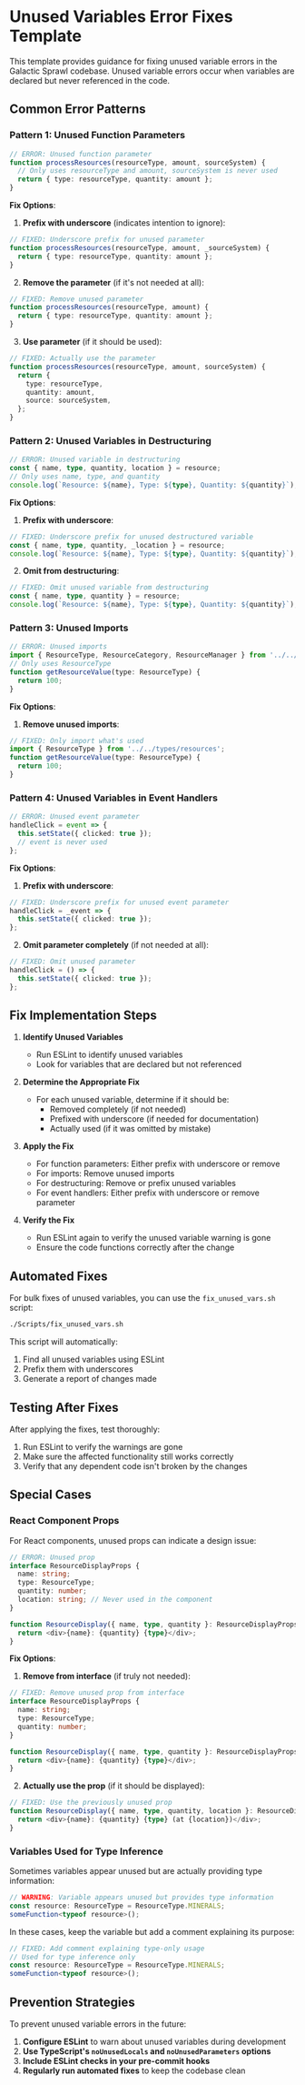 # Unused Variables Error Fixes Template

This template provides guidance for fixing unused variable errors in the Galactic Sprawl codebase. Unused variable errors occur when variables are declared but never referenced in the code.

## Common Error Patterns

### Pattern 1: Unused Function Parameters

```typescript
// ERROR: Unused function parameter
function processResources(resourceType, amount, sourceSystem) {
  // Only uses resourceType and amount, sourceSystem is never used
  return { type: resourceType, quantity: amount };
}
```

**Fix Options**:

1. **Prefix with underscore** (indicates intention to ignore):

```typescript
// FIXED: Underscore prefix for unused parameter
function processResources(resourceType, amount, _sourceSystem) {
  return { type: resourceType, quantity: amount };
}
```

2. **Remove the parameter** (if it's not needed at all):

```typescript
// FIXED: Remove unused parameter
function processResources(resourceType, amount) {
  return { type: resourceType, quantity: amount };
}
```

3. **Use parameter** (if it should be used):

```typescript
// FIXED: Actually use the parameter
function processResources(resourceType, amount, sourceSystem) {
  return {
    type: resourceType,
    quantity: amount,
    source: sourceSystem,
  };
}
```

### Pattern 2: Unused Variables in Destructuring

```typescript
// ERROR: Unused variable in destructuring
const { name, type, quantity, location } = resource;
// Only uses name, type, and quantity
console.log(`Resource: ${name}, Type: ${type}, Quantity: ${quantity}`);
```

**Fix Options**:

1. **Prefix with underscore**:

```typescript
// FIXED: Underscore prefix for unused destructured variable
const { name, type, quantity, _location } = resource;
console.log(`Resource: ${name}, Type: ${type}, Quantity: ${quantity}`);
```

2. **Omit from destructuring**:

```typescript
// FIXED: Omit unused variable from destructuring
const { name, type, quantity } = resource;
console.log(`Resource: ${name}, Type: ${type}, Quantity: ${quantity}`);
```

### Pattern 3: Unused Imports

```typescript
// ERROR: Unused imports
import { ResourceType, ResourceCategory, ResourceManager } from '../../types/resources';
// Only uses ResourceType
function getResourceValue(type: ResourceType) {
  return 100;
}
```

**Fix Options**:

1. **Remove unused imports**:

```typescript
// FIXED: Only import what's used
import { ResourceType } from '../../types/resources';
function getResourceValue(type: ResourceType) {
  return 100;
}
```

### Pattern 4: Unused Variables in Event Handlers

```typescript
// ERROR: Unused event parameter
handleClick = event => {
  this.setState({ clicked: true });
  // event is never used
};
```

**Fix Options**:

1. **Prefix with underscore**:

```typescript
// FIXED: Underscore prefix for unused event parameter
handleClick = _event => {
  this.setState({ clicked: true });
};
```

2. **Omit parameter completely** (if not needed at all):

```typescript
// FIXED: Omit unused parameter
handleClick = () => {
  this.setState({ clicked: true });
};
```

## Fix Implementation Steps

1. **Identify Unused Variables**

   - Run ESLint to identify unused variables
   - Look for variables that are declared but not referenced

2. **Determine the Appropriate Fix**

   - For each unused variable, determine if it should be:
     - Removed completely (if not needed)
     - Prefixed with underscore (if needed for documentation)
     - Actually used (if it was omitted by mistake)

3. **Apply the Fix**

   - For function parameters: Either prefix with underscore or remove
   - For imports: Remove unused imports
   - For destructuring: Remove or prefix unused variables
   - For event handlers: Either prefix with underscore or remove parameter

4. **Verify the Fix**
   - Run ESLint again to verify the unused variable warning is gone
   - Ensure the code functions correctly after the change

## Automated Fixes

For bulk fixes of unused variables, you can use the `fix_unused_vars.sh` script:

```bash
./Scripts/fix_unused_vars.sh
```

This script will automatically:

1. Find all unused variables using ESLint
2. Prefix them with underscores
3. Generate a report of changes made

## Testing After Fixes

After applying the fixes, test thoroughly:

1. Run ESLint to verify the warnings are gone
2. Make sure the affected functionality still works correctly
3. Verify that any dependent code isn't broken by the changes

## Special Cases

### React Component Props

For React components, unused props can indicate a design issue:

```typescript
// ERROR: Unused prop
interface ResourceDisplayProps {
  name: string;
  type: ResourceType;
  quantity: number;
  location: string; // Never used in the component
}

function ResourceDisplay({ name, type, quantity }: ResourceDisplayProps) {
  return <div>{name}: {quantity} {type}</div>;
}
```

**Fix Options**:

1. **Remove from interface** (if truly not needed):

```typescript
// FIXED: Remove unused prop from interface
interface ResourceDisplayProps {
  name: string;
  type: ResourceType;
  quantity: number;
}

function ResourceDisplay({ name, type, quantity }: ResourceDisplayProps) {
  return <div>{name}: {quantity} {type}</div>;
}
```

2. **Actually use the prop** (if it should be displayed):

```typescript
// FIXED: Use the previously unused prop
function ResourceDisplay({ name, type, quantity, location }: ResourceDisplayProps) {
  return <div>{name}: {quantity} {type} (at {location})</div>;
}
```

### Variables Used for Type Inference

Sometimes variables appear unused but are actually providing type information:

```typescript
// WARNING: Variable appears unused but provides type information
const resource: ResourceType = ResourceType.MINERALS;
someFunction<typeof resource>();
```

In these cases, keep the variable but add a comment explaining its purpose:

```typescript
// FIXED: Add comment explaining type-only usage
// Used for type inference only
const resource: ResourceType = ResourceType.MINERALS;
someFunction<typeof resource>();
```

## Prevention Strategies

To prevent unused variable errors in the future:

1. **Configure ESLint** to warn about unused variables during development
2. **Use TypeScript's `noUnusedLocals` and `noUnusedParameters` options**
3. **Include ESLint checks in your pre-commit hooks**
4. **Regularly run automated fixes** to keep the codebase clean
